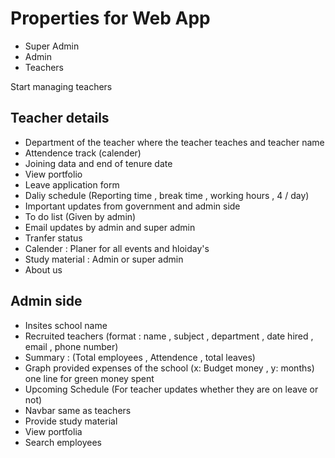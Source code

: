 # Properties for Web App

- Super Admin
- Admin
- Teachers

Start managing teachers

## Teacher details

- Department of the teacher where the teacher teaches and teacher name
- Attendence track (calender)
- Joining data and end of tenure date
- View portfolio
- Leave application form
- Daliy schedule (Reporting time , break time , working hours , 4 / day)
- Important updates from government and admin side
- To do list (Given by admin)
- Email updates by admin and super admin
- Tranfer status
- Calender : Planer for all events and hloiday's
- Study material : Admin or super admin
- About us

## Admin side

- Insites school name
- Recruited teachers (format : name , subject , department , date hired , email , phone number)
- Summary : (Total employees , Attendence , total leaves)
- Graph provided expenses of the school (x: Budget money , y: months) one line for green money spent
- Upcoming Schedule (For teacher updates whether they are on leave or not)
- Navbar same as teachers
- Provide study material
- View portfolia
- Search employees
